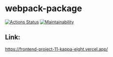 # webpack-package
[![Actions Status](https://github.com/JesusGanG/frontend-project-11/actions/workflows/hexlet-check.yml/badge.svg)](https://github.com/JesusGanG/frontend-project-11/actions)
[![Maintainability](https://api.codeclimate.com/v1/badges/3c9a4f47edb4d16bb744/maintainability)](https://codeclimate.com/github/JesusGanG/frontend-project-11)
## Link:
https://frontend-project-11-kappa-eight.vercel.app/